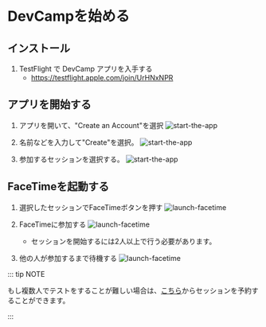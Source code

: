 # DevCampを始める

## インストール

1. TestFlight で DevCamp アプリを入手する
   - https://testflight.apple.com/join/UrHNxNPR

## アプリを開始する

1. アプリを開いて、"Create an Account"を選択
   ![start-the-app](/start-the-app1.png)

2. 名前などを入力して"Create"を選択。
   ![start-the-app](/start-the-app2.png)

3. 参加するセッションを選択する。
   ![start-the-app](/start-the-app3.png)

## FaceTimeを起動する

1. 選択したセッションでFaceTimeボタンを押す
   ![launch-facetime](/launch-facetime1.png)

2. FaceTimeに参加する
   ![launch-facetime](/launch-facetime2.png)
   - セッションを開始するには2人以上で行う必要があります。

3. 他の人が参加するまで待機する
![launch-facetime](/launch-facetime3.png)

::: tip NOTE

もし複数人でテストをすることが難しい場合は、[こちら](https://cal.com/devcamp)からセッションを予約することができます。

:::